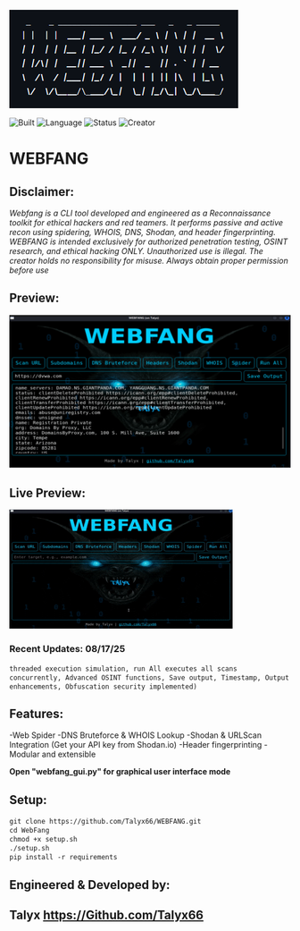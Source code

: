![screenshot 1](WEBFANG%20Screenshots/Webfang2.png)

![Built](https://img.shields.io/badge/Built%20For-Kali_Linux-8B0000?style=for-the-badge)
![Language](https://img.shields.io/badge/Python-3.13.5-blue?style=flat-square)
![Status](https://img.shields.io/badge/Status-Live-green?style=plastic)
![Creator](https://img.shields.io/badge/Made%20by-Talyx-purple?style=flat&logo=github)

# WEBFANG 

## Disclaimer: 
 *Webfang is a  CLI tool developed and engineered as a Reconnaissance toolkit for ethical hackers and red teamers. It performs passive and active recon using spidering, WHOIS, DNS, Shodan, and header fingerprinting. WEBFANG is intended exclusively for authorized penetration testing, OSINT research, and ethical hacking ONLY. Unauthorized use is illegal. The creator holds no responsibility for misuse. Always obtain proper permission before use*

## Preview:
![screenshot 2](WEBFANG%20Screenshots/Webfang4.png)
## Live Preview:
![screenshot 3](WEBFANG%20Screenshots/WEBFANGpreview.gif)

### Recent Updates: 08/17/25
```
threaded execution simulation, run All executes all scans concurrently, Advanced OSINT functions, Save output, Timestamp, Output enhancements, Obfuscation security implemented)
```

## Features:
-Web Spider
-DNS Bruteforce & WHOIS Lookup
-Shodan & URLScan Integration  (Get your API key from Shodan.io)
-Header fingerprinting
-Modular and extensible

**Open "webfang_gui.py" for graphical user interface mode**

## Setup:
```
git clone https://github.com/Talyx66/WEBFANG.git
cd WebFang
chmod +x setup.sh
./setup.sh
pip install -r requirements
```

## Engineered & Developed by: 
Talyx  https://Github.com/Talyx66
---                                                                                                                                                             
                                                                
